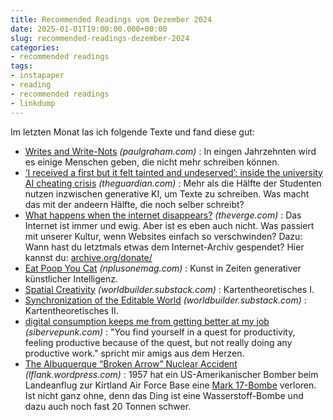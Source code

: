 ```yaml
---
title: Recommended Readings vom Dezember 2024
date: 2025-01-01T19:00:00.000+00:00
slug: recommended-readings-dezember-2024
categories:
- recommended readings
tags:
- instapaper
- reading
- recommended readings
- linkdump
---
```


Im letzten Monat las ich folgende Texte und fand diese gut:

- [Writes and Write-Nots](https://paulgraham.com/writes.html) *(paulgraham.com)* : In eingen Jahrzehnten wird es einige Menschen geben, die nicht mehr schreiben können.
- [‘I received a first but it felt tainted and undeserved’: inside the university AI cheating crisis](https://www.theguardian.com/technology/2024/dec/15/i-received-a-first-but-it-felt-tainted-and-undeserved-inside-the-university-ai-cheating-crisis) *(theguardian.com)* : Mehr als die Hälfte der Studenten nutzen inzwischen generative KI, um Texte zu schreiben. Was macht das mit der andeern Hälfte, die noch selber schreibt?
- [What happens when the internet disappears?](https://www.theverge.com/24321569/internet-decay-link-rot-web-archive-deleted-culture) *(theverge.com)* : Das Internet ist immer und ewig. Aber ist es eben auch nicht. Was passiert mit unserer Kultur, wenn Websites einfach so verschwinden? Dazu: Wann hast du letztmals etwas dem Internet-Archiv gespendet? Hier kannst du: [archive.org/donate/](https://archive.org/donate/)
- [Eat Poop You Cat](https://www.nplusonemag.com/issue-48/essays/eat-poop-you-cat/) *(nplusonemag.com)* : Kunst in Zeiten generativer künstlicher Intelligenz.
- [Spatial Creativity](https://worldbuilder.substack.com/p/spatial-creativity) *(worldbuilder.substack.com)* : Kartentheoretisches I.
- [Synchronization of the Editable World](https://worldbuilder.substack.com/p/synchronization-of-the-editable-world) *(worldbuilder.substack.com)* : Kartentheoretisches II.
- [digital consumption keeps me from getting better at my job](https://sibervepunk.com/gecicidegisken.github.io/digital-consumption.html) *(sibervepunk.com)* : "You find yourself in a quest for productivity, feeling productive because of the quest, but not really doing any productive work." spricht mir amigs aus dem Herzen.
- [The Albuquerque “Broken Arrow” Nuclear Accident](https://lflank.wordpress.com/2024/12/10/the-albuquerque-broken-arrow-nuclear-accident/) *(lflank.wordpress.com)* : 1957 hat ein US-Amerikanischer Bomber beim Landeanflug zur Kirtland Air Force Base eine [Mark 17-Bombe](https://en.wikipedia.org/wiki/Mark_17_nuclear_bomb) verloren. Ist nicht ganz ohne, denn das Ding ist eine Wasserstoff-Bombe und dazu auch noch fast 20 Tonnen schwer.
